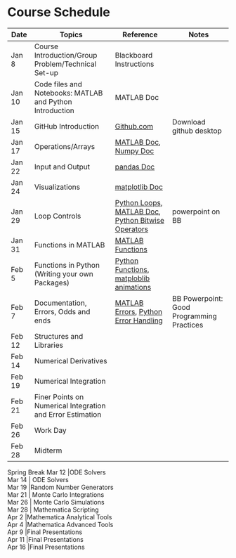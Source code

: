 # Course Schedule

|Date |	Topics | Reference | Notes |
|-----| -----|-----|-----|
|Jan 8 | Course Introduction/Group Problem/Technical Set-up |Blackboard Instructions | |
|Jan 10 |	Code files and Notebooks: MATLAB and Python Introduction | MATLAB Doc	| |
|Jan 15	| GitHub Introduction |	[Github.com](https://github.com)	| Download github desktop |
|Jan 17	| Operations/Arrays	| [MATLAB Doc](http://www.mathworks.com/help/matlab/), [Numpy Doc](https://docs.scipy.org/doc/) | |	
|Jan 22	| Input and Output	| [pandas Doc](http://pandas.pydata.org/pandas-docs/stable/) | |	
|Jan 24	| Visualizations		| [matplotlib Doc](https://matplotlib.org/users/pyplot_tutorial.html) | |
|Jan 29 | Loop Controls | [Python Loops](https://docs.python.org/3/tutorial/controlflow.html), [MATLAB Doc](http://www.mathworks.com/help/matlab/), [Python Bitwise Operators](https://wiki.python.org/moin/BitwiseOperators)| powerpoint on BB |		
|Jan 31 |	Functions in MATLAB | [MATLAB Functions](https://www.mathworks.com/help/matlab/ref/function.html) | |		
|Feb 5 | Functions in Python (Writing your own Packages) |[Python Functions](https://www.tutorialspoint.com/python/python_functions.htm), [matploblib animations](https://matplotlib.org/api/animation_api.html) | |
|Feb 7 | Documentation, Errors, Odds and ends| [MATLAB Errors](https://www.mathworks.com/help/matlab/error-handling.html), [Python Error Handling](https://realpython.com/python-exceptions/)|BB Powerpoint: Good Programming Practices
Feb 12 |Structures and Libraries		
Feb 14 |Numerical Derivatives		
Feb 19 |Numerical Integration		
Feb 21 | Finer Points on Numerical Integration and Error Estimation		
Feb 26 |Work Day		
Feb 28| Midterm		
Spring Break
Mar 12 |ODE Solvers		
Mar 14 | ODE Solvers		
Mar 19 |Random Number Generators		
Mar 21 | Monte Carlo Integrations		
Mar 26 | Monte Carlo Simulations		
Mar 28 | Mathematica Scripting		
Apr 2	|Mathematica Analytical Tools		
Apr 4	|Mathematica Advanced Tools		
Apr 9	|Final Presentations		
Apr 11	|Final Presentations		
Apr 16	|Final Presentations		
